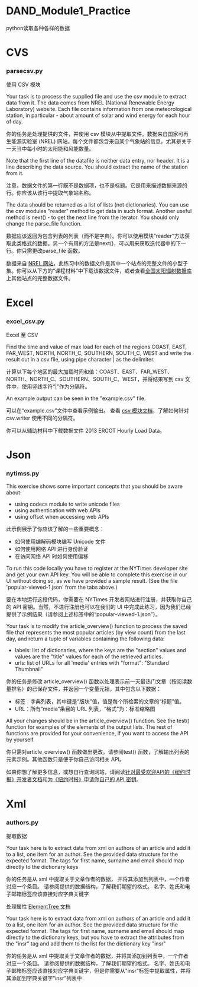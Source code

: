 # DAND_Module1_Practice
python读取各种各样的数据

# CVS

### parsecsv.py

使用 CSV 模块

Your task is to process the supplied file and use the csv module to extract data from it.
The data comes from NREL (National Renewable Energy Laboratory) website. Each file
contains information from one meteorological station, in particular - about amount of
solar and wind energy for each hour of day.

你的任务是处理提供的文件，并使用 csv 模块从中提取文件。数据来自国家可再生能源实验室 (NREL) 网站。每个文件都包含来自某个气象站的信息，尤其是关于一天当中每小时的太阳能和风能数量。

Note that the first line of the datafile is neither data entry, nor header. It is a line
describing the data source. You should extract the name of the station from it.

注意，数据文件的第一行既不是数据项，也不是标题。它是用来描述数据来源的行。你应该从该行中提取气象站名称。

The data should be returned as a list of lists (not dictionaries).
You can use the csv modules "reader" method to get data in such format.
Another useful method is next() - to get the next line from the iterator.
You should only change the parse_file function.

数据应该返回为包含列表的列表（而不是字典）。你可以使用模块“reader”方法获取此类格式的数据。另一个有用的方法是next()，可以用来获取迭代器中的下一行。你只需更改parse_file 函数。

数据来自 [NREL 网站](http://www.nrel.gov/)。此练习中的数据文件是其中一个站点的完整文件的小型子集。你可以从下方的“课程材料”中下载该数据文件，或者查看[全国太阳辐射数据库](http://rredc.nrel.gov/solar/old_data/nsrdb/1991-2005/tmy3/by_USAFN.html)上其他站点的完整数据文件。
 
# Excel

### excel_csv.py

Excel 至 CSV

Find the time and value of max load for each of the regions
COAST, EAST, FAR_WEST, NORTH, NORTH_C, SOUTHERN, SOUTH_C, WEST
and write the result out in a csv file, using pipe character | as the delimiter.

计算以下每个地区的最大加载时间和值：COAST、EAST、FAR_WEST、NORTH、NORTH_C、SOUTHERN、SOUTH_C、WEST，并将结果写到 csv 文件中，使用竖线字符“|”作为分隔符。

An example output can be seen in the "example.csv" file.

可以在“example.csv”文件中查看示例输出。
查看 [csv 模块文档](http://docs.python.org/2/library/csv.html)，了解如何针对 csv.writer 使用不同的分隔符。

你可以从辅助材料中下载数据文件 2013 ERCOT Hourly Load Data。

# Json

### nytimss.py

This exercise shows some important concepts that you should be aware about:
- using codecs module to write unicode files
- using authentication with web APIs
- using offset when accessing web APIs

此示例展示了你应该了解的一些重要概念：
- 如何使用编解码模块编写 Unicode 文件
- 如何使用网络 API 进行身份验证
- 在访问网络 API 时如何使用偏移

To run this code locally you have to register at the NYTimes developer site 
and get your own API key. You will be able to complete this exercise in our UI
without doing so, as we have provided a sample result. (See the file 
'popular-viewed-1.json' from the tabs above.)

要在本地运行这段代码，你需要在 NYTimes 开发者网站进行注册，并获取你自己的 API 密钥。当然，不进行注册也可以在我们的 UI 中完成此练习，因为我们已经提供了示例结果（请参阅上述标签中的“popular-viewed-1.json”）。

Your task is to modify the article_overview() function to process the saved
file that represents the most popular articles (by view count) from the last
day, and return a tuple of variables containing the following data:
- labels: list of dictionaries, where the keys are the "section" values and
  values are the "title" values for each of the retrieved articles.
- urls: list of URLs for all 'media' entries with "format": "Standard Thumbnail"

你的任务是修改 article_overview() 函数以处理表示前一天最热门文章（按阅读数量排名）的已保存文件，并返回一个变量元祖，其中包含以下数据：
- 标签：字典列表，其中键是“版块”值，值是每个所检索的文章的“标题”值。
- URL：所有“media”条目的 URL 列表，“格式”为：标准缩略图


All your changes should be in the article_overview() function. See the test() 
function for examples of the elements of the output lists.
The rest of functions are provided for your convenience, if you want to access
the API by yourself.

你只需对article_overview() 函数做出更改。请参阅test() 函数，了解输出列表的元素示例。其他函数只是便于你自己访问相关 API。

如果你想了解更多信息，或想自行查询网站，请阅读[针对最受欢迎API的《纽约时报》开发者文档](http://developer.nytimes.com/docs/most_popular_api)和[为《纽约时报》申请你自己的 API 密钥](http://developer.nytimes.com/page)。

# Xml

### authors.py

提取数据

Your task here is to extract data from xml on authors of an article and add it to a list, one item for an author. See the provided data structure for the expected format. The tags for first name, surname and email should map directly to the dictionary keys

你的任务是从 xml 中提取关于文章作者的数据， 并将其添加到列表中，一个作者对应一个条目。 
请参阅提供的数据结构，了解我们期望的格式。
名字、姓氏和电子邮箱标签应该直接对应字典关键字

处理属性
[ElementTree 文档](http://docs.python.org/2/library/xml.etree.elementtree.html#module-xml.etree.ElementTree)

Your task here is to extract data from xml on authors of an article and add it to a list, one item for an author. See the provided data structure for the expected format. The tags for first name, surname and email should map directly to the dictionary keys, but you have to extract the attributes from the "insr" tag and add them to the list for the dictionary key "insr"

你的任务是从 xml 中提取关于文章作者的数据，并将其添加到列表中，一个作者对应一个条目。
请参阅提供的数据结构，了解我们期望的格式。
名字、姓氏和电子邮箱标签应该直接对应字典关键字，但是你需要从"insr"标签中提取属性，并将其添加到字典关键字“insr”列表中